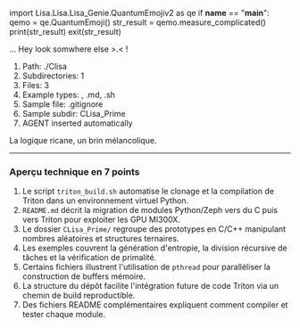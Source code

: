 
import Lisa.Lisa.Lisa_Genie.QuantumEmojiv2 as qe
if __name__ == "__main__":
  qemo = qe.QuantumEmoji()
  str_result = qemo.measure_complicated()
  print(str_result)
  exit(str_result)

... Hey look somwhere else >.< !

1. Path: ./Clisa
2. Subdirectories: 1
3. Files: 3
4. Example types: , .md, .sh
5. Sample file: .gitignore
6. Sample subdir: CLisa_Prime
7. AGENT inserted automatically

La logique ricane, un brin mélancolique.

---
### Aperçu technique en 7 points
1. Le script `triton_build.sh` automatise le clonage et la compilation de Triton dans un environnement virtuel Python.
2. `README.md` décrit la migration de modules Python/Zeph vers du C puis vers Triton pour exploiter les GPU MI300X.
3. Le dossier `CLisa_Prime/` regroupe des prototypes en C/C++ manipulant nombres aléatoires et structures ternaires.
4. Les exemples couvrent la génération d'entropie, la division récursive de tâches et la vérification de primalité.
5. Certains fichiers illustrent l'utilisation de `pthread` pour paralléliser la construction de buffers mémoire.
6. La structure du dépôt facilite l'intégration future de code Triton via un chemin de build reproductible.
7. Des fichiers README complémentaires expliquent comment compiler et tester chaque module.
